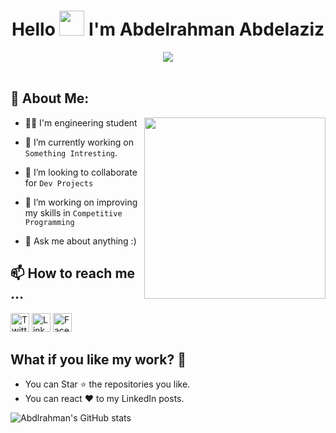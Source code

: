 <h1 align="center">Hello <img src="https://user-images.githubusercontent.com/85349614/158952234-d798123a-e3ff-4bdf-83d2-9ee1375a7ea2.gif" width="40px"> I'm Abdelrahman Abdelaziz</h1>

<div align="center">
  <img src ="https://user-images.githubusercontent.com/85349614/158949632-d12cb4e1-392b-4718-a0b0-5189d47c265d.jpg" />
  
</div>

 <br/>
 

## 👀 About Me:

<img  src="https://user-images.githubusercontent.com/85349614/158949758-bb89c624-9697-4e20-b8c1-91d3bf6c8776.gif" height="290px" align="right" />

<!-- - 💻 Take a look to my first website <a href="https://thawing-everglades-97509.herokuapp.com/"> `YelpCamp` </a> -->
- 👨‍🎓 I'm engineering student

- 🔭 I’m currently working on `Something Intresting`.

<!-- - 🌱 I’m *currently learning* **React**. -->

- 👯 I’m looking to collaborate for `Dev Projects`

- 🤔 I’m working on improving my skills in `Competitive Programming`

- 💬 Ask me about anything :) 

<!-- - 🙋‍♂️ All about me is at **[My Resume]()** -->
<!-- 
## 🛠️ Technologies and Tools I use:

<p>
<img alt="C++" src="https://img.shields.io/badge/C%2B%2B-00599C?style=for-the-badge&logo=c%2B%2B&logoColor=white" height="25px"/>
<img alt="Javascript" src="https://img.shields.io/badge/JavaScript-323330?style=for-the-badge&logo=javascript&logoColor=F7DF1E"  height="25px"/>
<img alt="git" src="https://img.shields.io/badge/-Git-F05032?style=flat-square&logo=git&logoColor=white" height="25px"/>
<img alt="postman" src="https://img.shields.io/badge/-Postman-00C7B7?style=flat-square&logo=postman&logoColor=white" height="25px"/>
<img alt="MongoDB" src="https://img.shields.io/badge/-MongoDB-13aa52?style=flat-square&logo=mongodb&logoColor=white"  height="25px"/>
<img alt="Bootstrap" src="https://img.shields.io/badge/Bootstrap-563D7C?style=for-the-badge&logo=bootstrap&logoColor=white" height="25px"/>
<img alt="Python" src="https://img.shields.io/badge/Python-14354C?style=for-the-badge&logo=python&logoColor=white" height="25px"/>
<img alt="html5" src="https://img.shields.io/badge/HTML5-E34F26?style=for-the-badge&logo=html5&logoColor=white" height="25px"/>
<img alt="Css3" src="https://img.shields.io/badge/CSS3-1572B6?style=for-the-badge&logo=css3&logoColor=white" height="25px"/>
<img alt="Jquery" src="https://img.shields.io/badge/jquery-%230769AD.svg?style=for-the-badge&logo=jquery&logoColor=white" height="25px"/>
</p> -->

## 📫 How to reach me ...

<p>
 <a href="https://twitter.com/E_Abdelrhman_" target="_blank"><img alt="Twitter" src="https://img.shields.io/badge/twitter-%231DA1F2.svg?&style=for-the-badge&logo=twitter&logoColor=white"  height="30px"/></a> <a href="https://www.linkedin.com/in/abdelrhman-abdelaziz-a091291aa/" target="_blank"><img alt="LinkedIn" src="https://img.shields.io/badge/linkedin-%230077B5.svg?&style=for-the-badge&logo=linkedin&logoColor=white"  height="30px"/></a> <a href="https://www.facebook.com/abdo111a/" target="_blank"><img alt="Facebook" src="https://img.shields.io/badge/facebook-2962FF?style=for-the-badge&logo=facebook&logoColor=white"  height="30px"/></a>
</p>

## What if you like my work? 🤩
<ul>
  <li>You can Star ⭐ the repositories you like.</li>
  <li>You can react ❤️ to my LinkedIn posts.</li>
</ul>


![Abdlrahman's GitHub stats](https://github-readme-stats.vercel.app/api?username=Abdelrhman-Abdelaziz&theme=dark&include_all_commits=true&count_private=true&langs_count=true&hide_rank=true)


